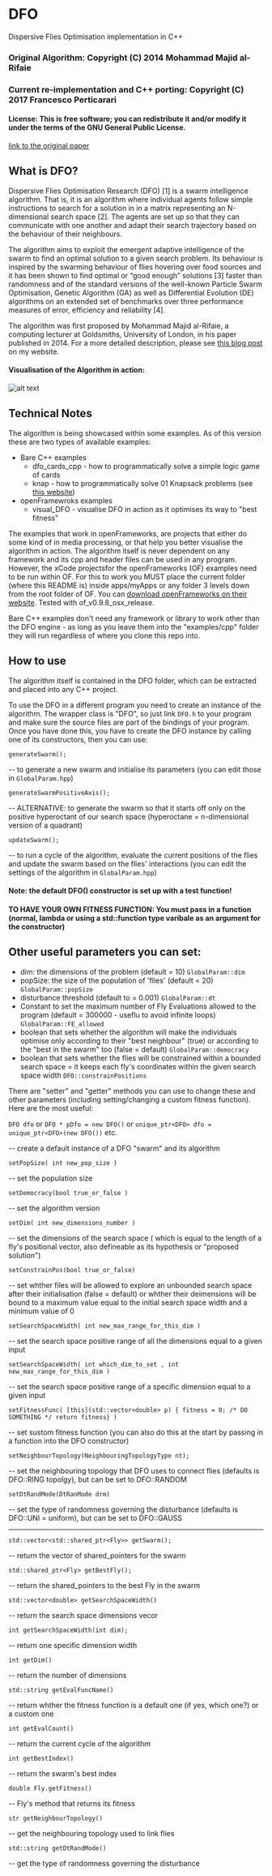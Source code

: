 # DFO
Dispersive Flies Optimisation implementation in C++

### Original Algorithm: Copyright (C) 2014 Mohammad Majid al-Rifaie
### Current re-implementation and C++ porting: Copyright (C) 2017 Francesco Perticarari

#### License: This is free software; you can redistribute it and/or modify it under the terms of the GNU General Public License.

[link to the original paper](http://doc.gold.ac.uk/mohammad/DFO/)

## What is DFO?

Dispersive Flies Optimisation Research (DFO) [1] is a swarm intelligence algorithm. That is, it is an algorithm where individual agents follow simple instructions to search for a solution in in a matrix representing an N-dimensional search space [2]. The agents are set up so that they can communicate with one another and adapt their search trajectory based on the behaviour of their neighbours.

The algorithm aims to exploit the emergent adaptive intelligence of the swarm to find an optimal solution to a given search problem. Its behaviour is inspired by the swarming behaviour of flies hovering over food sources and it has been shown to find optimal or “good enough” solutions [3] faster than randomness and of the standard versions of the well-known Particle Swarm Optimisation, Genetic Algorithm (GA) as well as Differential Evolution (DE) algorithms on an extended set of benchmarks over three performance measures of error, efficiency and reliability [4].

The algorithm was first proposed by Mohammad Majid al-Rifaie, a computing lecturer at Goldsmiths, University of London, in his paper published in 2014. For a more detailed description, please see [this blog post](http://francescoperticarari.com/dispersive-flies-optimisation/) on my website.

#### Visualisation of the Algorithm in action:

![alt text](https://i1.wp.com/upload.wikimedia.org/wikipedia/commons/e/ec/ParticleSwarmArrowsAnimation.gif "Visualisation of the Algorithm in action")

## Technical Notes

The algorithm is being showcased within some examples. As of this version these are two types of available examples:
* Bare C++ examples
    * dfo_cards_cpp - how to programmatically solve a simple logic game of cards
    * knap - how to programmatically solve 01 Knapsack problems (see [this website](http://people.sc.fsu.edu/~jburkardt/datasets/knapsack_01/knapsack_01.html))
* openFramewroks examples
    * visual_DFO - visualise DFO in action as it optimises its way to "best fitness"

The examples that work in openFrameworks, are projects that either do some kind of in media processing, or that help you better visualise the algorithm in action. The algorithm itself is never dependent on any framework and its cpp and header files can be used in any program. However, the xCode projectsfor the openFrameworks (OF) examples need to be run within OF. For this to work you MUST place the current folder (where this README is) inside apps/myApps or any folder 3 levels down from the root folder of OF. You can [download openFrameworks on their website](http://openframeworks.cc/download/). Tested with of_v0.9.8_osx_release.

Bare C++ examples don't need any framework or library to work other than the DFO engine - as long as you leave them into the "examples/cpp" folder they will run regardless of where you clone this repo into.


## How to use

The algorithm itself is contained in the DFO folder, which can be extracted and placed into any C++ project.

To use the DFO in a different program you need to create an instance of the algorithm. The wrapper class is "DFO", so just link `DFO.h` to your program and make sure the source files are part of the bindings of your program. Once you have done this, you have to create the DFO instance by calling one of its constructors, then you can use:

```
generateSwarm();
```

-- to generate a new swarm and initialise its parameters (you can edit those in `GlobalParam.hpp`)

```
generateSwarmPositiveAxis();
```
-- ALTERNATIVE: to generate the swarm so that it starts off only on the positive hyperoctant of our search space (hyperoctane = n-dimensional version of a quadrant)

```
updateSwarm();
```

-- to run a cycle of the algorithm, evaluate the current positions of the flies and update the swarm based on the flies' interactions  (you can edit the settings of the algorithm in `GlobalParam.hpp`)

#### Note: the default DFO() constructor is set up with a test function!
#### TO HAVE YOUR OWN FITNESS FUNCTION: You must pass in a function (normal, lambda or using a std::function type varibale as an argument for the constructor)

## Other useful parameters you can set:

* dim: the dimensions of the problem (default = 10)
 `GlobalParam::dim `
* popSize: the size of the population of 'flies' (default = 20)
 `GlobalParam::popSize `
* disturbance threshold (default to = 0.001)
 `GlobalParam::dt `
* Constant to set the maximum number of Fly Evaluations allowed to the program (default = 300000 - useflu to avoid infinite loops)
 `GlobalParam::FE_allowed `
 * boolean that sets whether the algorithm will make the individuals optimise only according to their "best neighbour" (true) or according to the "best in the swarm" too (false = default)
  `GlobalParam::democracy `
  * boolean that sets whether the flies will be constrained within a bounded search space  = it keeps each fly's coordinates within the given search space width
  `DFO::constrainPositions `

There are "setter" and "getter" methods  you can use to change these and other parameters (including setting/changing a custom fitness function). Here are the most useful:

`DFO dfo` or `DFO * pDfo = new DFO()` or  `unique_ptr<DFO> dfo = unique_ptr<DFO>(new DFO())` etc.

-- create a default instance of a DFO "swarm" and its algorithm

`setPopSize( int new_pop_size )`

-- set the population size

`setDemocracy(bool true_or_false )`

-- set the algorithm version

`setDim( int new_dimensions_number )`

-- set the dimensions of the search space ( which is equal to the length of a fly's positional vector, also defineable as its hypothesis or "proposed solution")

`setConstrainPos(bool true_or_false)`

-- set whther files will be allowed to explore an unbounded search space after their initialisation (false = default) or whther their deimensions will be bound to a maximum value equal to the initial search space width and a minimum value of 0

`setSearchSpaceWidth( int new_max_range_for_this_dim )`

-- set the search space positive range of all the dimensions equal to a given input

`setSearchSpaceWidth( int which_dim_to_set , int new_max_range_for_this_dim )`

-- set the search space positive range of a specific dimension equal to a given input

`setFitnessFunc( [this](std::vector<double> p) { fitness = 0; /* DO SOMETHING */ return fitness} )`

-- set sustom fitness function (you can also do this at the start by passing in a function into the DFO constructor)

`setNeighbourTopology(NeighbouringTopologyType nt);`

-- set the neighbouring topology that DFO uses to connect flies (defaults is DFO::RING topolgy), but can be set to DFO::RANDOM

`setDtRandMode(DtRanMode drm)`

-- set the type of randomness governing the disturbance (defaults is DFO::UNI = uniform), but can be set to DFO::GAUSS

 - - -
 
 `std::vector<std::shared_ptr<Fly>> getSwarm();`
 
  -- return the vector of shared_pointers for the swarm
 
 `std::shared_ptr<Fly> getBestFly();`
 
 -- return the shared_pointers to the best Fly in the swarm
 
 `std::vector<double> getSearchSpaceWidth()`
 
  -- return the search space dimensions vecor
 
 `int getSearchSpaceWidth(int dim);`
 
 -- return one specific dimension width
 
 `int getDim()`
 
  -- return the number of dimensions
 
 `std::string getEvalFuncName()`
 
   -- return whther the fitness function is a default one (if yes, which one?) or a custom one
 
 `int getEvalCount()`
 
 -- return the current cycle of the algorithm
 
 `int getBestIndex()`
 
 -- return the swarm's best index
 
 `double Fly.getFitness()`
 
 -- Fly's method that returns its fitness
 
 `str getNeighbourTopology()`
 
 -- get the neighbouring topology used to link flies
 
 `std::string getDtRandMode()`
 
 -- get the type of randomness governing the disturbance

